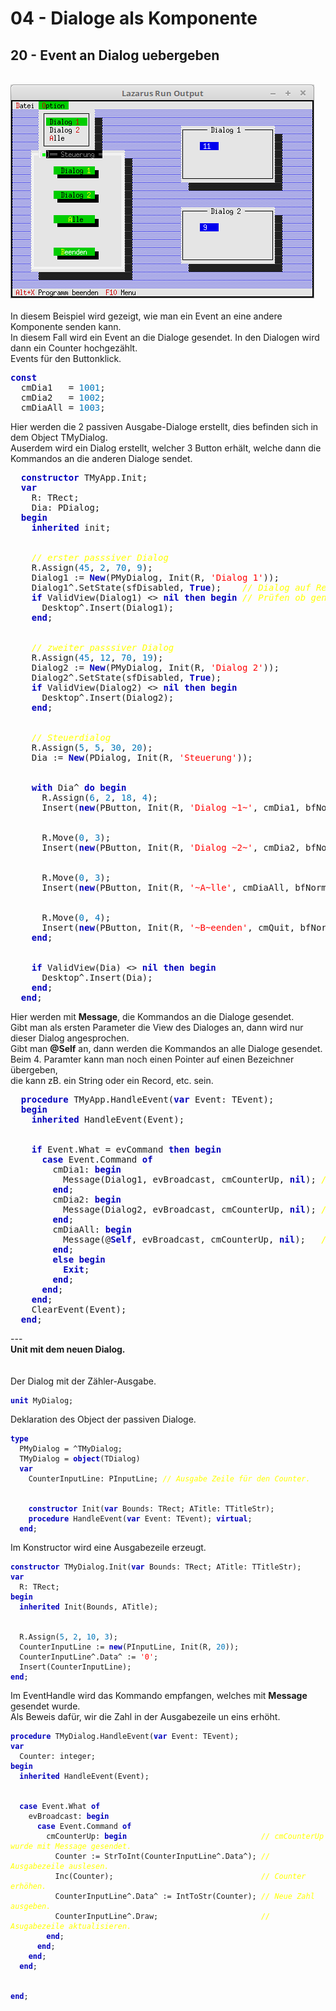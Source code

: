 # 04 - Dialoge als Komponente
## 20 - Event an Dialog uebergeben
<br>
<img src="image.png" alt="Selfhtml"><br><br>
In diesem Beispiel wird gezeigt, wie man ein Event an eine andere Komponente senden kann.<br>
In diesem Fall wird ein Event an die Dialoge gesendet. In den Dialogen wird dann ein Counter hochgezählt.<br>
Events für den Buttonklick.<br>
<pre><code=pascal><b><font color="0000BB">const</font></b>
  cmDia1   = <font color="#0077BB">1001</font>;
  cmDia2   = <font color="#0077BB">1002</font>;
  cmDiaAll = <font color="#0077BB">1003</font>;</code></pre>
Hier werden die 2 passiven Ausgabe-Dialoge erstellt, dies befinden sich in dem Object TMyDialog.<br>
Auserdem wird ein Dialog erstellt, welcher 3 Button erhält, welche dann die Kommandos an die anderen Dialoge sendet.<br>
<pre><code=pascal>  <b><font color="0000BB">constructor</font></b> TMyApp.Init;
  <b><font color="0000BB">var</font></b>
    R: TRect;
    Dia: PDialog;
  <b><font color="0000BB">begin</font></b>
    <b><font color="0000BB">inherited</font></b> init;
<br>
    <i><font color="#FFFF00">// erster passsiver Dialog</font></i>
    R.Assign(<font color="#0077BB">45</font>, <font color="#0077BB">2</font>, <font color="#0077BB">70</font>, <font color="#0077BB">9</font>);
    Dialog1 := <b><font color="0000BB">New</font></b>(PMyDialog, Init(R, <font color="#FF0000">'Dialog 1'</font>));
    Dialog1^.SetState(sfDisabled, <b><font color="0000BB">True</font></b>);    <i><font color="#FFFF00">// Dialog auf ReadOnly.</font></i>
    <b><font color="0000BB">if</font></b> ValidView(Dialog1) <> <b><font color="0000BB">nil</font></b> <b><font color="0000BB">then</font></b> <b><font color="0000BB">begin</font></b> <i><font color="#FFFF00">// Prüfen ob genügend Speicher.</font></i>
      Desktop^.Insert(Dialog1);
    <b><font color="0000BB">end</font></b>;
<br>
    <i><font color="#FFFF00">// zweiter passsiver Dialog</font></i>
    R.Assign(<font color="#0077BB">45</font>, <font color="#0077BB">12</font>, <font color="#0077BB">70</font>, <font color="#0077BB">19</font>);
    Dialog2 := <b><font color="0000BB">New</font></b>(PMyDialog, Init(R, <font color="#FF0000">'Dialog 2'</font>));
    Dialog2^.SetState(sfDisabled, <b><font color="0000BB">True</font></b>);
    <b><font color="0000BB">if</font></b> ValidView(Dialog2) <> <b><font color="0000BB">nil</font></b> <b><font color="0000BB">then</font></b> <b><font color="0000BB">begin</font></b>
      Desktop^.Insert(Dialog2);
    <b><font color="0000BB">end</font></b>;
<br>
    <i><font color="#FFFF00">// Steuerdialog</font></i>
    R.Assign(<font color="#0077BB">5</font>, <font color="#0077BB">5</font>, <font color="#0077BB">30</font>, <font color="#0077BB">20</font>);
    Dia := <b><font color="0000BB">New</font></b>(PDialog, Init(R, <font color="#FF0000">'Steuerung'</font>));
<br>
    <b><font color="0000BB">with</font></b> Dia^ <b><font color="0000BB">do</font></b> <b><font color="0000BB">begin</font></b>
      R.Assign(<font color="#0077BB">6</font>, <font color="#0077BB">2</font>, <font color="#0077BB">18</font>, <font color="#0077BB">4</font>);
      Insert(<b><font color="0000BB">new</font></b>(PButton, Init(R, <font color="#FF0000">'Dialog ~1~'</font>, cmDia1, bfNormal)));
<br>
      R.Move(<font color="#0077BB">0</font>, <font color="#0077BB">3</font>);
      Insert(<b><font color="0000BB">new</font></b>(PButton, Init(R, <font color="#FF0000">'Dialog ~2~'</font>, cmDia2, bfNormal)));
<br>
      R.Move(<font color="#0077BB">0</font>, <font color="#0077BB">3</font>);
      Insert(<b><font color="0000BB">new</font></b>(PButton, Init(R, <font color="#FF0000">'~A~lle'</font>, cmDiaAll, bfNormal)));
<br>
      R.Move(<font color="#0077BB">0</font>, <font color="#0077BB">4</font>);
      Insert(<b><font color="0000BB">new</font></b>(PButton, Init(R, <font color="#FF0000">'~B~eenden'</font>, cmQuit, bfNormal)));
    <b><font color="0000BB">end</font></b>;
<br>
    <b><font color="0000BB">if</font></b> ValidView(Dia) <> <b><font color="0000BB">nil</font></b> <b><font color="0000BB">then</font></b> <b><font color="0000BB">begin</font></b>
      Desktop^.Insert(Dia);
    <b><font color="0000BB">end</font></b>;
  <b><font color="0000BB">end</font></b>;</code></pre>
Hier werden mit <b>Message</b>, die Kommandos an die Dialoge gesendet.<br>
Gibt man als ersten Parameter die View des Dialoges an, dann wird nur dieser Dialog angesprochen.<br>
Gibt man <b>@Self</b> an, dann werden die Kommandos an alle Dialoge gesendet.<br>
Beim 4. Paramter kann man noch einen Pointer auf einen Bezeichner übergeben,<br>
die kann zB. ein String oder ein Record, etc. sein.<br>
<pre><code=pascal>  <b><font color="0000BB">procedure</font></b> TMyApp.HandleEvent(<b><font color="0000BB">var</font></b> Event: TEvent);
  <b><font color="0000BB">begin</font></b>
    <b><font color="0000BB">inherited</font></b> HandleEvent(Event);
<br>
    <b><font color="0000BB">if</font></b> Event.What = evCommand <b><font color="0000BB">then</font></b> <b><font color="0000BB">begin</font></b>
      <b><font color="0000BB">case</font></b> Event.Command <b><font color="0000BB">of</font></b>
        cmDia1: <b><font color="0000BB">begin</font></b>
          Message(Dialog1, evBroadcast, cmCounterUp, <b><font color="0000BB">nil</font></b>); <i><font color="#FFFF00">// Kommando Dialog 1</font></i>
        <b><font color="0000BB">end</font></b>;
        cmDia2: <b><font color="0000BB">begin</font></b>
          Message(Dialog2, evBroadcast, cmCounterUp, <b><font color="0000BB">nil</font></b>); <i><font color="#FFFF00">// Kommando Dialog 2</font></i>
        <b><font color="0000BB">end</font></b>;
        cmDiaAll: <b><font color="0000BB">begin</font></b>
          Message(@<b><font color="0000BB">Self</font></b>, evBroadcast, cmCounterUp, <b><font color="0000BB">nil</font></b>);   <i><font color="#FFFF00">// Kommando an alle Dialoge</font></i>
        <b><font color="0000BB">end</font></b>;
        <b><font color="0000BB">else</font></b> <b><font color="0000BB">begin</font></b>
          <b><font color="0000BB">Exit</font></b>;
        <b><font color="0000BB">end</font></b>;
      <b><font color="0000BB">end</font></b>;
    <b><font color="0000BB">end</font></b>;
    ClearEvent(Event);
  <b><font color="0000BB">end</font></b>;</code></pre>
---
<br>
<b>Unit mit dem neuen Dialog.</b><br>
<br><br>
Der Dialog mit der Zähler-Ausgabe.<br>
<pre><code><b><font color="0000BB">unit</font></b> MyDialog;
</code></pre>
Deklaration des Object der passiven Dialoge.<br>
<pre><code><b><font color="0000BB">type</font></b>
  PMyDialog = ^TMyDialog;
  TMyDialog = <b><font color="0000BB">object</font></b>(TDialog)
  <b><font color="0000BB">var</font></b>
    CounterInputLine: PInputLine; <i><font color="#FFFF00">// Ausgabe Zeile für den Counter.</font></i>
<br>
    <b><font color="0000BB">constructor</font></b> Init(<b><font color="0000BB">var</font></b> Bounds: TRect; ATitle: TTitleStr);
    <b><font color="0000BB">procedure</font></b> HandleEvent(<b><font color="0000BB">var</font></b> Event: TEvent); <b><font color="0000BB">virtual</font></b>;
  <b><font color="0000BB">end</font></b>;
</code></pre>
Im Konstructor wird eine Ausgabezeile erzeugt.<br>
<pre><code><b><font color="0000BB">constructor</font></b> TMyDialog.Init(<b><font color="0000BB">var</font></b> Bounds: TRect; ATitle: TTitleStr);
<b><font color="0000BB">var</font></b>
  R: TRect;
<b><font color="0000BB">begin</font></b>
  <b><font color="0000BB">inherited</font></b> Init(Bounds, ATitle);
<br>
  R.Assign(<font color="#0077BB">5</font>, <font color="#0077BB">2</font>, <font color="#0077BB">10</font>, <font color="#0077BB">3</font>);
  CounterInputLine := <b><font color="0000BB">new</font></b>(PInputLine, Init(R, <font color="#0077BB">20</font>));
  CounterInputLine^.Data^ := <font color="#FF0000">'0'</font>;
  Insert(CounterInputLine);
<b><font color="0000BB">end</font></b>;
</code></pre>
Im EventHandle wird das Kommando empfangen, welches mit <b>Message</b> gesendet wurde.<br>
Als Beweis dafür, wir die Zahl in der Ausgabezeile un eins erhöht.<br>
<pre><code><b><font color="0000BB">procedure</font></b> TMyDialog.HandleEvent(<b><font color="0000BB">var</font></b> Event: TEvent);
<b><font color="0000BB">var</font></b>
  Counter: integer;
<b><font color="0000BB">begin</font></b>
  <b><font color="0000BB">inherited</font></b> HandleEvent(Event);
<br>
  <b><font color="0000BB">case</font></b> Event.What <b><font color="0000BB">of</font></b>
    evBroadcast: <b><font color="0000BB">begin</font></b>
      <b><font color="0000BB">case</font></b> Event.Command <b><font color="0000BB">of</font></b>
        cmCounterUp: <b><font color="0000BB">begin</font></b>                              <i><font color="#FFFF00">// cmCounterUp wurde mit Message gesendet.</font></i>
          Counter := StrToInt(CounterInputLine^.Data^); <i><font color="#FFFF00">// Ausgabezeile auslesen.</font></i>
          Inc(Counter);                                 <i><font color="#FFFF00">// Counter erhöhen.</font></i>
          CounterInputLine^.Data^ := IntToStr(Counter); <i><font color="#FFFF00">// Neue Zahl ausgeben.</font></i>
          CounterInputLine^.Draw;                       <i><font color="#FFFF00">// Asugabezeile aktualisieren.</font></i>
        <b><font color="0000BB">end</font></b>;
      <b><font color="0000BB">end</font></b>;
    <b><font color="0000BB">end</font></b>;
  <b><font color="0000BB">end</font></b>;
<br>
<b><font color="0000BB">end</font></b>;
</code></pre>
<br>
